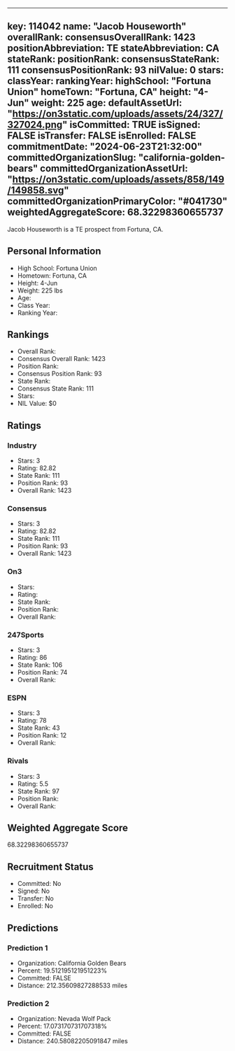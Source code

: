 ---
  key: 114042
  name: "Jacob Houseworth"
  overallRank: 
  consensusOverallRank: 1423
  positionAbbreviation: TE
  stateAbbreviation: CA
  stateRank: 
  positionRank: 
  consensusStateRank: 111
  consensusPositionRank: 93
  nilValue: 0
  stars: 
  classYear: 
  rankingYear: 
  highSchool: "Fortuna Union"
  homeTown: "Fortuna, CA"
  height: "4-Jun"
  weight: 225
  age: 
  defaultAssetUrl: "https://on3static.com/uploads/assets/24/327/327024.png"
  isCommitted: TRUE
  isSigned: FALSE
  isTransfer: FALSE
  isEnrolled: FALSE
  commitmentDate: "2024-06-23T21:32:00"
  committedOrganizationSlug: "california-golden-bears"
  committedOrganizationAssetUrl: "https://on3static.com/uploads/assets/858/149/149858.svg"
  committedOrganizationPrimaryColor: "#041730"
  weightedAggregateScore: 68.32298360655737
  ---
  
  Jacob Houseworth is a TE prospect from Fortuna, CA.
  
  ## Personal Information
  - High School: Fortuna Union
  - Hometown: Fortuna, CA
  - Height: 4-Jun
  - Weight: 225 lbs
  - Age: 
  - Class Year: 
  - Ranking Year: 
  
  ## Rankings
  - Overall Rank: 
  - Consensus Overall Rank: 1423
  - Position Rank: 
  - Consensus Position Rank: 93
  - State Rank: 
  - Consensus State Rank: 111
  - Stars: 
  - NIL Value: $0
  
  ## Ratings
  
  ### Industry
  - Stars: 3
  - Rating: 82.82
  - State Rank: 111
  - Position Rank: 93
  - Overall Rank: 1423
  
  ### Consensus
  - Stars: 3
  - Rating: 82.82
  - State Rank: 111
  - Position Rank: 93
  - Overall Rank: 1423
  
  ### On3
  - Stars: 
  - Rating: 
  - State Rank: 
  - Position Rank: 
  - Overall Rank: 
  
  ### 247Sports
  - Stars: 3
  - Rating: 86
  - State Rank: 106
  - Position Rank: 74
  - Overall Rank: 
  
  ### ESPN
  - Stars: 3
  - Rating: 78
  - State Rank: 43
  - Position Rank: 12
  - Overall Rank: 
  
  ### Rivals
  - Stars: 3
  - Rating: 5.5
  - State Rank: 97
  - Position Rank: 
  - Overall Rank: 
  
  ## Weighted Aggregate Score
  68.32298360655737
  
  ## Recruitment Status
  - Committed: No
  - Signed: No
  - Transfer: No
  - Enrolled: No
  
  
  
  ## Predictions
  
  ### Prediction 1
  - Organization: California Golden Bears
  - Percent: 19.512195121951223%
  - Committed: FALSE
  - Distance: 212.35609827288533 miles
  
  ### Prediction 2
  - Organization: Nevada Wolf Pack
  - Percent: 17.073170731707318%
  - Committed: FALSE
  - Distance: 240.58082205091847 miles
  